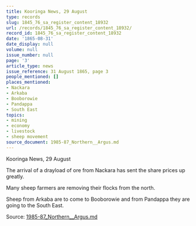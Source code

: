 ```yaml
---
title: Kooringa News, 29 August
type: records
slug: 1845_76_sa_register_content_18932
url: /records/1845_76_sa_register_content_18932/
record_id: 1845_76_sa_register_content_18932
date: '1865-08-31'
date_display: null
volume: null
issue_number: null
page: '3'
article_type: news
issue_reference: 31 August 1865, page 3
people_mentioned: []
places_mentioned:
- Nackara
- Arkaba
- Booborowie
- Pandappa
- South East
topics:
- mining
- economy
- livestock
- sheep movement
source_document: 1985-87_Northern__Argus.md
---
```


Kooringa News, 29 August

The arrival of a drayload of ore from Nackara has sent the share prices up greatly.

Many sheep farmers are removing their flocks from the north.

Sheep from Arkaba are to come to Booborowie and from Pandappa they are going to the South East.

Source: [1985-87_Northern__Argus.md](/downloads/markdown/1985-87_Northern__Argus.md)
